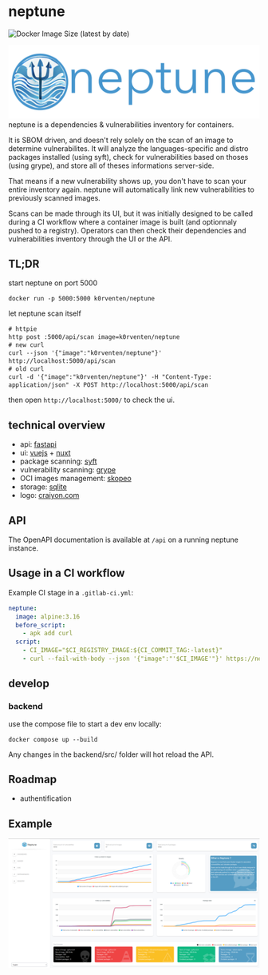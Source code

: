 # neptune

![Docker Image Size (latest by date)](https://img.shields.io/docker/image-size/k0rventen/neptune)

![header](header.png)
neptune is a dependencies & vulnerabilities inventory for containers. 

It is SBOM driven, and doesn't rely solely on the scan of an image to determine vulnerabilites.
It will analyze the languages-specific and distro packages installed (using syft), check for vulnerabilities based on thoses (using grype), and store all of theses informations server-side.

That means if a new vulnerability shows up, you don't have to scan your entire inventory again. neptune will automatically link new vulnerabilities to previously scanned images.

Scans can be made through its UI, but it was initially designed to be called during a CI workflow where a container image is built (and optionnaly pushed to a registry).
Operators can then check their dependencies and vulnerabilities inventory through the UI or the API.


## TL;DR

start neptune on port 5000
```
docker run -p 5000:5000 k0rventen/neptune
```

let neptune scan itself
```
# httpie
http post :5000/api/scan image=k0rventen/neptune
# new curl
curl --json '{"image":"k0rventen/neptune"}' http://localhost:5000/api/scan
# old curl
curl -d '{"image":"k0rventen/neptune"}' -H "Content-Type: application/json" -X POST http://localhost:5000/api/scan
```

then open `http://localhost:5000/` to check the ui.


## technical overview

- api: [fastapi](https://fastapi.tiangolo.com/)
- ui: [vuejs](https://vuejs.org/) + [nuxt](https://nuxtjs.org/)
- package scanning: [syft](https://github.com/anchore/syft)
- vulnerability scanning: [grype](https://github.com/anchore/grype)
- OCI images management: [skopeo](https://github.com/containers/skopeo)
- storage: [sqlite](https://www.sqlite.org/index.html)
- logo: [craiyon.com](https://www.craiyon.com/)

## API

The OpenAPI documentation is available at `/api` on a running neptune instance. 


## Usage in a CI workflow


Example CI stage in a `.gitlab-ci.yml`:
```yaml
neptune:
  image: alpine:3.16
  before_script:
    - apk add curl
  script:
    - CI_IMAGE="$CI_REGISTRY_IMAGE:${CI_COMMIT_TAG:-latest}"
    - curl --fail-with-body --json '{"image":"'$CI_IMAGE'"}' https://neptune/api/scan
```
## develop

### backend

use the compose file to start a dev env locally:
```
docker compose up --build
```

Any changes in the backend/src/ folder will hot reload the API.


## Roadmap

- authentification

## Example

![screenshot](screenShot.png)